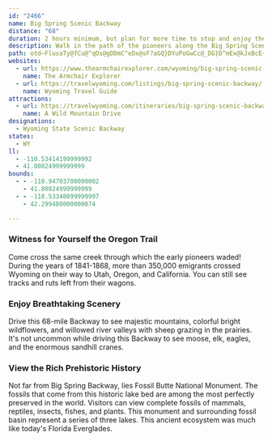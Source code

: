 ```yaml
---
id: "2466"
name: Big Spring Scenic Backway
distance: "68"
duration: 2 hours minimum, but plan for more time to stop and enjoy the backway's scenery and recreation.
description: Walk in the path of the pioneers along the Big Spring Scenic Backway. Through these creeks, more than 350,000 emigrants trekked to a better life in the west. Feel their adventurous spirit as you explore this western frontier.
path: otd~FlusaTy@fCu@^qOs@gDDmC^eDx@sF?aGQ}DYuPoGwCc@_DG}D^mEx@kJxBcE~AmB`A{ArA{BvCcAhB{@~BkMxe@cA~C{L~XiS~e@}HzRaBfCyC~CgCxBeBfAsAR_RVmO`CyWjBqLhA}EdCkAPkBSoCqBs@UsAQeA?mEd@eH`@mHRuH_@aABqARaBt@qHdHeWhX}@tAgVxs@wDvLUrASpB}@rm@U|CiNdm@aAzCyApDwEzJ_@nA{C~Oq@lBmB`DiCxCySvSyTzS_HhK}KbRkSzZaBrB_A`A{DzCuDrCs@^iC|@{IxBcCf@gAJeWNmDHwDXoB^cBf@qL~EaB^uMJeDQsCg@gBo@sHcEmDwAoAM}AA}@@uCf@gDpByAzAoA|BsDzI}B`EiA`BcCpCiRhPcCfC_@j@sElJeOl\wDpFwGzHwGtFg]bW}DfBsBj@qKtBqGjCwGdDiTxSgBpAcD|AyBf@aDXsYTiBGiDmAqCmBkMaMyVeWwEkEuB_AkBa@q@EwAEyCf@qCbB{@z@_NnSu@~@sBdBo@ZmDdAsDRmDA{d@e@{w@i@i@G}EDmHv@eMzBuBj@wSzHsCr@gBRkABsA?mDw@gFaBmJwDwBg@sF]gXm@cK_@_CSq@SmBkAyCoCkMsNy@gA}CsFc@k@oCaCsCs@_MFkb@~@qQVaN`DwFx@ov@e@qRaDaEJel@zDcIXqIG}BZmF~BiPrJeOzJoGhJkDxDcBjAaExB_DhDsEdGuG|K_Wp[s@p@gDfB{AX}@G{@e@wE{FuEgEeFyCmAWaEaBk@EcBjAiFrG_@Tg@FsD[yWgAwEEcB^gBhAe@pAe@jBy@zAuCrCgBd@kDXyBBwHKgKFwFUm@LWXOl@DjYI|@oBnIm@~@iEfD}@~@eJvVeElKeHdP_CdHmFfNgFhKUr@Iv@?xBU|Ec@dDEzBYdB_@v@iBxAgErBcBTm@\Qf@?j@Td@vFnKRd@V~AKlGNtF?~AE~Ai@hG?vAXzDI`AUbAwEpPe@~@mA~CsEpOmCjHeAlBaErEyCrEy@tAaClGuBdEcCjDYRiAXgC~A{Af@aJ`AeCd@m@VmGnFkKpDmAtBiAlDe@rBcAfCsC|D}ElI_AhByAvBwBbCgLrOaFnFuAvAeNrKiOhJgIfEiBr@}@FwHDqIsA_Bi@}D_DqL{HaA_AqAiBqDoGi@k@cCiA_DkCmF]{IuCmF{EmAi@mUiDcJe@_@KcBgAmH_GsAg@aBWiFgD_AE}@Pc@PeA`AmAJuEQmAQ_A[cAEu@FuDhA_CRsH@}BU_TbBwEbBsBRoAKiAPup@bZuItDiDjA}Bf@en@xByE@yBMyCa@mBq@_CgAgGaDk[eEkI{AeJ_CyRkBaQgCkCIqNbCyCt@uL~EcFzBoC|Akl@hVaDfAeBFiAa@s@m@cD}AqKwLsDwDmA_Au@YeDSeBHo@EmEkB_BSmAR_A?mD]i@Zi@@eKmDy@q@u@U_@@o@S}@eAcBQ_GmAqDoBu@hAg@hA{@`@[d@}@JwAYe@RoAlByDlHSPsEfAgCxAk@lAm@nD}C`XB~AXzE?~@G~@RhDHJ^S?mAXgAb@DJb@U~BO|F?`ARXd@DPk@RgCbAyF^gAlCgFTy@HkBTgAn@yAXW\JTjACrAHx@Z`BKrD[xAc@lAo@pAYlAOvACt@Hv@Rr@d@~@xArCbCzDZ~@F`AOj@YLqFdAyAp@KzBh@pD@rA{@zEwA~EcEn@}Ab@q@@uAa@qASsAE_@Dy@n@u@jGwDbM]dBnHwCrE[lB_AnCEd@j@l@RfFrE~@dArAtCnAxBrB`GlBxBbDxCh@dAPpAl@lAhAxAb@`BnAxBTdCXz@|ApBdBlA^z@|@xEz@`JhCxGv@lAb@lAz@jAJx@?xAGfAMh@eAnBEf@?jGOnEDp@PdAl@`Ah@h@^t@BdAGjDU|@u@h@o@t@y@b@OZIv@D`Ab@pBHx@?r@y@lBi@r@cBfDSp@?d@e@bD_@pBmArAk@|A]lBJxAjA`F`@`@f@lAYpDm@zAAb@N~A~A|E^~GEtBs@jN]tByBvDeChGuNGmAYo@o@cBaEcDuE_Be@oAEgJpAmAQ}DKyAYmBd@cCrBwBjEu@z@oBjA]fAoAtMe@xCJnEAp@i@~BIrBJ~@?l@KxAM^[^_Ar@oIxBeDrDYl@e@\oHrB_AH{Oi@}UbEgEbAqI`AiBr@yBb@]XUl@c@tBFpA~@jB?h@O^c@h@oAn@OTEn@Tx@`IxGDd@K`@WVuO`CmJ|@eM^qDFuCCaHm@wEEqGn@gEQiCJgGe@yD`@cCMYFq@l@sAbBm@RU?_@Yo@_Bo@KWJgErFuDxCo@t@m@jBU~ACd@LfA^j@XPfLlEjIhGp@r@l@jAbPrFpBl@pBXvE`Bd@^|FbAhNvDvItBlF`ArAl@xCx@pAp@hFhAdCdB|Bx@|AR~Ad@x@^t@r@fAXrAVlFj@nEq@\?PFlCvBvExBxDdAl@l@Nd@N`Bd@vC|BzFbAlBp@z@vBbA~B`Bv@^n@DbA^hE`CbBAvEfBrAZ`GvDxCjAnAz@bDdBbBxAx@^|CfCt@d@bCrDhAnBvHvIXf@v@xBLlDbAzDb@jCHtDOjGFhA\bAj@fDf@tDr@~@bEdBhCd@|DD|DS|FIbDvAv@LzBKhA~@bBV|GLVRnBRpAAjB_@dADrDfAtEd@lIfF~Ar@fDj@zC?b@^R`@NdCXj@MnDBVRTTjBdBdB\j@n@^bCzBxBlGlAfBz@fCx@hBlBtGHfA^~@Hf@JXRdC`@lB`@xD^Yx@Sn@Fn@l@|AhDTRhBfA|e@zPxAZ~BVfCFtr@sCrARrIbCfBXrA?dAMxDiB|@OXWbEs@~@CzFjBnAVvHFv[~A`D`@lEpAbBx@lFtDtBh@hHDrL~@lDBrQYlHx@hBD|AKxF{@tD?~D\hARnBx@~NtK|Az@dCr@bBPteB?~AMjGqA`FuA~BQ~NxAhNVvJnBtRxBbB^bTzHfH|ApY|EhDh@dFb@fLh@bHLbBVhBf@xC~B~@jApAfArA`@bGp@bAl@|UzTrTjQlAj@hJd@vXvLpZnNjZxOzKrEpGzBvAv@|AlA|AfClYri@rE~FfFzFtLvNx@fBXjC?xl@D`BXzC`@xBtEnQd@pCTtAN|GE|A_@~C_@rBqGfSElEb@zCZbAbB`D|GnLrBxCbBrAh@PrAHnCApHYx@Dd@Pf@`@tA~AH`E?tD
websites:
  - url: https://www.thearmchairexplorer.com/wyoming/big-spring-scenic-backway.php
    name: The Armchair Explorer
  - url: https://travelwyoming.com/listings/big-spring-scenic-backway/
    name: Wyoming Travel Guide
attractions:
  - url: https://travelwyoming.com/itineraries/big-spring-scenic-backway/
    name: A Wild Mountain Drive
designations:
  - Wyoming State Scenic Backway
states:
  - WY
ll:
  - -110.53414199999992
  - 41.80824999999999
bounds:
  - - -110.94703700000002
    - 41.80824999999999
  - - -110.53340099999997
    - 42.299480000000074

---
```


### Witness for Yourself the Oregon Trail

Come cross the same creek through which the early pioneers waded! During the years of 1841-1868, more than 350,000 emigrants crossed Wyoming on their way to Utah, Oregon, and California. You can still see tracks and ruts left from their wagons.

### Enjoy Breathtaking Scenery

Drive this 68-mile Backway to see majestic mountains, colorful bright wildflowers, and willowed river valleys with sheep grazing in the prairies. It's not uncommon while driving this Backway to see moose, elk, eagles, and the enormous sandhill cranes.

### View the Rich Prehistoric History

Not far from Big Spring Backway, lies Fossil Butte National Monument. The fossils that come from this historic lake bed are among the most perfectly preserved in the world. Visitors can view complete fossils of mammals, reptiles, insects, fishes, and plants. This monument and surrounding fossil basin represent a series of three lakes. This ancient ecosystem was much like today's Florida Everglades.
